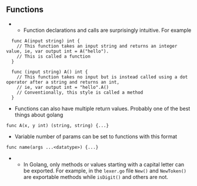 ## Functions

- - Function declarations and calls are surprisingly intuitive. For example
```
  func A(input string) int {
    // This function takes an input string and returns an integer value, ie, var output int = A("hello"). 
    // This is called a function
  } 

  func (input string) A() int {
    // This function takes no input but is instead called using a dot operator after a string and returns an int,  
    // ie, var output int = "hello".A()
    // Conventionally, this style is called a method
  }
```
- Functions can also have multiple return values. Probably one of the best things about golang
```
func A(x, y int) (string, string) {...}
```
- Variable number of params can be set to functions with this format 
```
func name(args ...<datatype>) {...}
```
- - In Golang, only methods or values starting with a capital letter can be exported. For example, in the `lexer.go` file
`New()` and `NewToken()` are exportable methods while `isDigit()` and others are not.